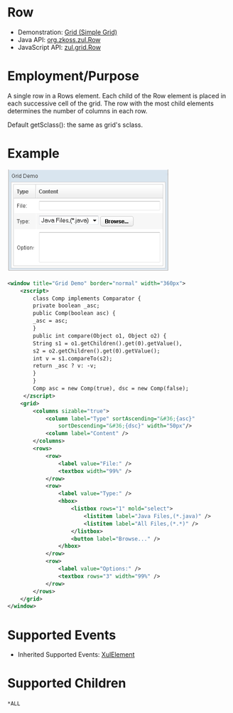 

# Row

- Demonstration: [Grid (Simple Grid)](http://www.zkoss.org/zkdemo/grid/simple)
- Java API: [org.zkoss.zul.Row](https://www.zkoss.org/javadoc/latest/zk/org/zkoss/zul/Row.html)
- JavaScript API: [zul.grid.Row](https://www.zkoss.org/javadoc/latest/jsdoc/classes/zul.grid.Row.html)


# Employment/Purpose

A single row in a Rows element. Each child of the Row element is placed
in each successive cell of the grid. The row with the most child
elements determines the number of columns in each row.

Default getSclass(): the same as grid's sclass.

# Example

![](/zk_component_ref/images/ZKComRef_Grid_Example.png)

```xml
<window title="Grid Demo" border="normal" width="360px">
    <zscript>
        class Comp implements Comparator {
        private boolean _asc;
        public Comp(boolean asc) {
        _asc = asc;
        }
        public int compare(Object o1, Object o2) {
        String s1 = o1.getChildren().get(0).getValue(),
        s2 = o2.getChildren().get(0).getValue();
        int v = s1.compareTo(s2);
        return _asc ? v: -v;
        }
        }
        Comp asc = new Comp(true), dsc = new Comp(false);
     </zscript>
    <grid>
        <columns sizable="true">
            <column label="Type" sortAscending="&#36;{asc}"
                sortDescending="&#36;{dsc}" width="50px"/>
            <column label="Content" />
        </columns>
        <rows>
            <row>
                <label value="File:" />
                <textbox width="99%" />
            </row>
            <row>
                <label value="Type:" />
                <hbox>
                    <listbox rows="1" mold="select">
                        <listitem label="Java Files,(*.java)" />
                        <listitem label="All Files,(*.*)" />
                    </listbox>
                    <button label="Browse..." />
                </hbox>
            </row>
            <row>
                <label value="Options:" />
                <textbox rows="3" width="99%" />
            </row>
        </rows>
    </grid>
</window>
```

# Supported Events

- Inherited Supported Events: [ XulElement]({{site.baseurl}}/zk_component_ref/xulelement#Supported_Events)

# Supported Children

`*ALL`
